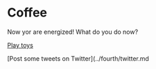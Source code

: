 # Coffee

Now yor are energized! What do you do now?

[Play toys](../fourth/toys.md)

[Post some tweets on Twitter](../fourth/twitter.md